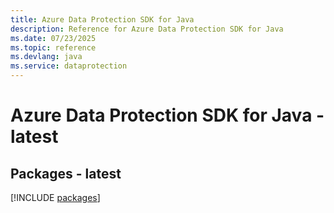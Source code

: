 ```yaml
---
title: Azure Data Protection SDK for Java
description: Reference for Azure Data Protection SDK for Java
ms.date: 07/23/2025
ms.topic: reference
ms.devlang: java
ms.service: dataprotection
---
```

# Azure Data Protection SDK for Java - latest
## Packages - latest
[!INCLUDE [packages](data-protection-index.md)]